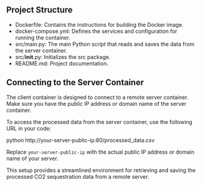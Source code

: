 ## Project Structure

- Dockerfile: Contains the instructions for building the Docker image.
- docker-compose.yml: Defines the services and configuration for running the container.
- src/main.py: The main Python script that reads and saves the data from the server container.
- src/**init**.py: Initializes the src package.
- README.md: Project documentation.

## Connecting to the Server Container

The client container is designed to connect to a remote server container. Make sure you have the public IP address or domain name of the server container.

To access the processed data from the server container, use the following URL in your code:

python http://your-server-public-ip:80/processed_data.csv

Replace `your-server-public-ip` with the actual public IP address or domain name of your server.

This setup provides a streamlined environment for retrieving and saving the processed CO2 sequestration data from a remote server.

